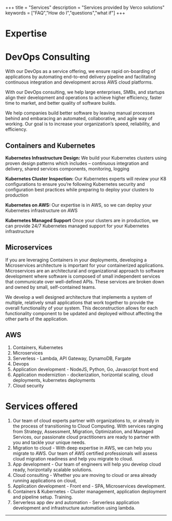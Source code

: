 +++
title = "Services"
description = "Services provided by Verco solutions"
keywords = ["FAQ","How do I","questions","what if"]
+++

# Expertise

# DevOps Consulting

With our DevOps as a service offering, we ensure rapid on-boarding of applications by automating end-to-end delivery pipeline and facilitating continuous integration and development across AWS cloud platforms.

With our DevOps consulting, we help large enterprises, SMBs, and startups align their development and operations to achieve higher efficiency, faster time to market, and better quality of software builds.  

We help companies build better software by leaving manual processes behind and embaracing an automated, collaborative, and agile way of working.  Our goal is to increase your organization’s speed, reliability, and efficiency.  

## Containers and Kubernetes

<b>Kubernetes Infrastructure Design: </b> We build your Kubernetes clusters using proven design patterns which includes – continuous integration and delivery, shared services components, monitoring, logging 

<b>Kubernetes Cluster Inspection:</b> Our Kubernetes experts will review your K8 configurations to ensure you’re following Kubernetes security and configuration best practices while preparing to deploy your clusters to production

<b>Kubernetes on AWS: </b> Our expertise is in AWS, so we can deploy your Kubernetes infrastructure on AWS

<b>Kubernetes Managed Support</b> Once your clusters are in production, we can provide 24/7 Kubernetes managed support for your Kubernetes infrastructure

## Microservices

If you are leveraging Containers in your deployments, developing a Microservices architecture is important for your containerized applications.  Microservices are an architectural and organizational approach to software development where software is composed of small independent services that communicate over well-defined APIs.  These services are broken down and owned by small, self-contained teams. 

We develop a well designed architecture that implements a system of multiple, relatively small applications that work together to provide the overall functionality of your system.  This deconstruction allows for each functionality component to be updated and deployed without affecting the other parts of the application. 



## AWS

1. Containers, Kubernetes
1. Microservices
1. Serverless - Lambda, API Gateway, DynamoDB, Fargate
1. Devops
1. Application development - NodeJS, Python, Go, Javascript front end
1. Application moderniztion - dockerization, horizontal scaling, cloud deployments, kubernetes deployments
1. Cloud security


# Services offered

1. Our team of cloud experts partner with organizations to, or already in the process of transitioning to Cloud Computing. With services ranging from Strategy, Assessment, Migration, Optimization, and Managed Services, our passionate cloud practitioners are ready to partner with you and tackle your unique needs.
1. Migration to cloud - With deep expertise in AWS, we can help you migrate to AWS. Our team of AWS certified professionals will assess cloud migration readiness and help you migrate to cloud.
1. App development - Our team of engineers will help you develop cloud ready, horizontally scalable solutions.
1. Cloud consulting - Whether you are moving to cloud or area already running applications on cloud, 
1. Application development - Front end - SPA, Microservices development.
1. Containers & Kubernetes - Cluster management, application deployment and pipeline setup. Training.
1. Serverless app dev and automation - Serverless application development and infrastructure automation using lambda.
 


---

